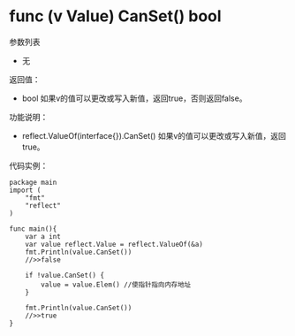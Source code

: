 # func (v Value) CanSet() bool

参数列表

- 无

返回值：

- bool 如果v的值可以更改或写入新值，返回true，否则返回false。
  	
功能说明：

- reflect.ValueOf(interface{}).CanSet() 如果v的值可以更改或写入新值，返回true。


代码实例：
	
	package main
	import (
	    "fmt"
	    "reflect"
	)
	
	func main(){
		var a int
		var value reflect.Value = reflect.ValueOf(&a)
		fmt.Println(value.CanSet())
		//>>false
	
		if !value.CanSet() {
			value = value.Elem() //使指针指向内存地址
		}
	
		fmt.Println(value.CanSet())
		//>>true
	}
